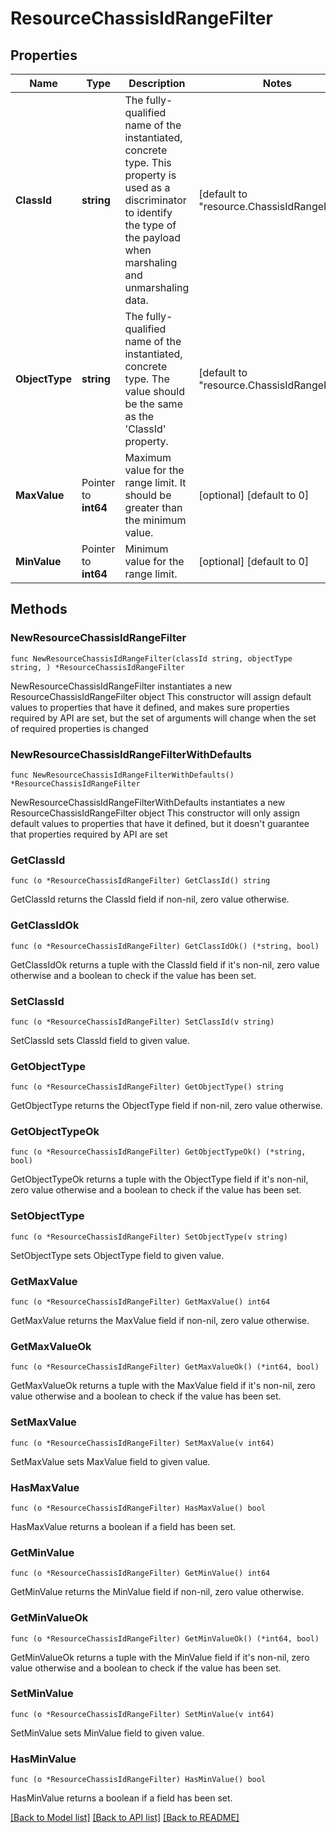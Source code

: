 # ResourceChassisIdRangeFilter

## Properties

Name | Type | Description | Notes
------------ | ------------- | ------------- | -------------
**ClassId** | **string** | The fully-qualified name of the instantiated, concrete type. This property is used as a discriminator to identify the type of the payload when marshaling and unmarshaling data. | [default to "resource.ChassisIdRangeFilter"]
**ObjectType** | **string** | The fully-qualified name of the instantiated, concrete type. The value should be the same as the &#39;ClassId&#39; property. | [default to "resource.ChassisIdRangeFilter"]
**MaxValue** | Pointer to **int64** | Maximum value for the range limit. It should be greater than the minimum value. | [optional] [default to 0]
**MinValue** | Pointer to **int64** | Minimum value for the range limit. | [optional] [default to 0]

## Methods

### NewResourceChassisIdRangeFilter

`func NewResourceChassisIdRangeFilter(classId string, objectType string, ) *ResourceChassisIdRangeFilter`

NewResourceChassisIdRangeFilter instantiates a new ResourceChassisIdRangeFilter object
This constructor will assign default values to properties that have it defined,
and makes sure properties required by API are set, but the set of arguments
will change when the set of required properties is changed

### NewResourceChassisIdRangeFilterWithDefaults

`func NewResourceChassisIdRangeFilterWithDefaults() *ResourceChassisIdRangeFilter`

NewResourceChassisIdRangeFilterWithDefaults instantiates a new ResourceChassisIdRangeFilter object
This constructor will only assign default values to properties that have it defined,
but it doesn't guarantee that properties required by API are set

### GetClassId

`func (o *ResourceChassisIdRangeFilter) GetClassId() string`

GetClassId returns the ClassId field if non-nil, zero value otherwise.

### GetClassIdOk

`func (o *ResourceChassisIdRangeFilter) GetClassIdOk() (*string, bool)`

GetClassIdOk returns a tuple with the ClassId field if it's non-nil, zero value otherwise
and a boolean to check if the value has been set.

### SetClassId

`func (o *ResourceChassisIdRangeFilter) SetClassId(v string)`

SetClassId sets ClassId field to given value.


### GetObjectType

`func (o *ResourceChassisIdRangeFilter) GetObjectType() string`

GetObjectType returns the ObjectType field if non-nil, zero value otherwise.

### GetObjectTypeOk

`func (o *ResourceChassisIdRangeFilter) GetObjectTypeOk() (*string, bool)`

GetObjectTypeOk returns a tuple with the ObjectType field if it's non-nil, zero value otherwise
and a boolean to check if the value has been set.

### SetObjectType

`func (o *ResourceChassisIdRangeFilter) SetObjectType(v string)`

SetObjectType sets ObjectType field to given value.


### GetMaxValue

`func (o *ResourceChassisIdRangeFilter) GetMaxValue() int64`

GetMaxValue returns the MaxValue field if non-nil, zero value otherwise.

### GetMaxValueOk

`func (o *ResourceChassisIdRangeFilter) GetMaxValueOk() (*int64, bool)`

GetMaxValueOk returns a tuple with the MaxValue field if it's non-nil, zero value otherwise
and a boolean to check if the value has been set.

### SetMaxValue

`func (o *ResourceChassisIdRangeFilter) SetMaxValue(v int64)`

SetMaxValue sets MaxValue field to given value.

### HasMaxValue

`func (o *ResourceChassisIdRangeFilter) HasMaxValue() bool`

HasMaxValue returns a boolean if a field has been set.

### GetMinValue

`func (o *ResourceChassisIdRangeFilter) GetMinValue() int64`

GetMinValue returns the MinValue field if non-nil, zero value otherwise.

### GetMinValueOk

`func (o *ResourceChassisIdRangeFilter) GetMinValueOk() (*int64, bool)`

GetMinValueOk returns a tuple with the MinValue field if it's non-nil, zero value otherwise
and a boolean to check if the value has been set.

### SetMinValue

`func (o *ResourceChassisIdRangeFilter) SetMinValue(v int64)`

SetMinValue sets MinValue field to given value.

### HasMinValue

`func (o *ResourceChassisIdRangeFilter) HasMinValue() bool`

HasMinValue returns a boolean if a field has been set.


[[Back to Model list]](../README.md#documentation-for-models) [[Back to API list]](../README.md#documentation-for-api-endpoints) [[Back to README]](../README.md)


